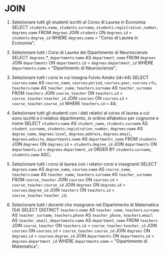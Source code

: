 # JOIN
1. Selezionare tutti gli studenti iscritti al Corso di Laurea in Economia
    SELECT `students`.`name`, `students`.`surname`, `students`.`registration_number`, `degrees`.`name`
    FROM `degrees`
    JOIN `students` ON `degrees`.`id` = `students`.`degree_id`
    WHERE `degrees`.`name` = "Corso di Laurea in Economia";

2. Selezionare tutti i Corsi di Laurea del Dipartimento di Neuroscienze
    SELECT `degrees`.*, `departments`.`name` AS `department_name`
    FROM `degrees`
    JOIN `departments` ON `departments`.`id` = `degrees`.`department_id`
    WHERE `departments`.`name` = "Dipartimento di Neuroscienze";

3. Selezionare tutti i corsi in cui insegna Fulvio Amato (id=44)
    SELECT `courses`.`name` AS `course_name`, `courses`.`period`, `courses`.`year`, `courses`.`cfu`, `teachers`.`name` AS `teacher_name`, `teachers`.`surname` AS `teacher_surname`
    FROM `teachers`
    JOIN `course_teacher` ON `teachers`.`id` = `course_teacher`.`teacher_id`
    JOIN `courses` ON `courses`.`id` = `course_teacher`.`course_id`
    WHERE `teachers`.`id` = 44;

4. Selezionare tutti gli studenti con i dati relativi al corso di laurea a cui sono iscritti e il relativo dipartimento, in ordine alfabetico per cognome e nome
    SELECT `students`.`name` AS `student_name`, `students`.`surname` AS `student_surname`, `students`.`registration_number`, `degrees`.`name` AS `degree_name`, `degrees`.`level`, `degrees`.`address`, `degrees`.`email`, `degrees`.`website`, `departments`.`name` AS `departments_name`
    FROM `students`
    JOIN `degrees` ON `degrees`.`id` = `students`.`degree_id`
    JOIN `departments` ON `departments`.`id` = `degrees`.`department_id`
    ORDER BY `students`.`surname`, `students`.`name` ASC;

5. Selezionare tutti i corsi di laurea con i relativi corsi e insegnanti
    SELECT `degrees`.`name` AS `degree_name`, `courses`.`name` AS `course_name`, `teachers`.`name` AS `teacher_name`, `teachers`.`surname` AS `teacher_surname`
    FROM `course_teacher`
    JOIN `courses` ON `courses`.`id` = `course_teacher`.`course_id`
    JOIN `degrees` ON `degrees`.`id` = `courses`.`degree_id`
    JOIN `teachers` ON `teachers`.`id` = `course_teacher`.`teacher_id`;

6. Selezionare tutti i docenti che insegnano nel Dipartimento di Matematica (54)
    SELECT DISTINCT `teachers`.`name` AS `teacher_name`, `teachers`.`surname` AS `teacher_surname`, `teachers`.`phone` AS `teacher_phone`, `teachers`.`email` AS `teacher_email`, `departments`.`name` AS `department_name`
    FROM `teachers`
    JOIN `course_teacher` ON `teachers`.`id` = `course_teacher`.`teacher_id`
    JOIN `courses` ON `courses`.`id` = `course_teacher`.`course_id`
    JOIN `degrees` ON `degrees`.`id` = `courses`.`degree_id`
    JOIN `departments` ON `departments`.`id` = `degrees`.`department_id`
    WHERE `departments`.`name` = "Dipartimento di Matematica";